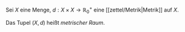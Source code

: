 Sei $X$ eine Menge, $d : X \times X \to \mathbb{R}_0^+$ eine [[zettel/Metrik|Metrik]] auf $X$.

Das Tupel $(X, d)$ heißt *metrischer Raum*.